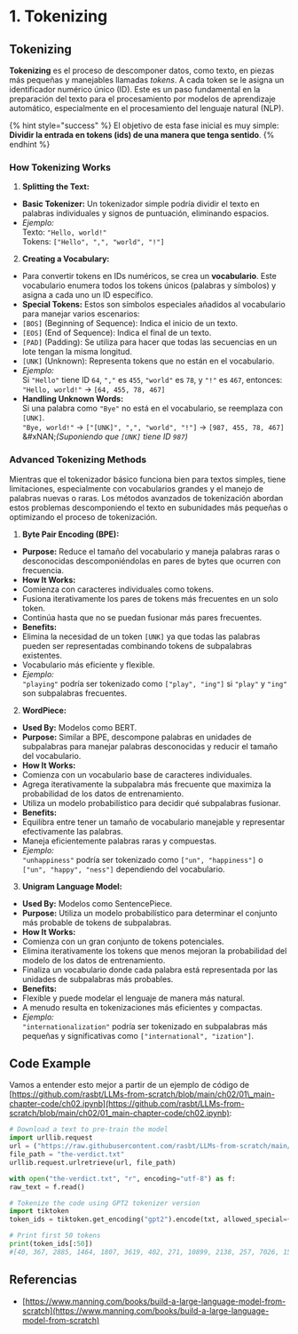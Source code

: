 # 1. Tokenizing

## Tokenizing

**Tokenizing** es el proceso de descomponer datos, como texto, en piezas más pequeñas y manejables llamadas _tokens_. A cada token se le asigna un identificador numérico único (ID). Este es un paso fundamental en la preparación del texto para el procesamiento por modelos de aprendizaje automático, especialmente en el procesamiento del lenguaje natural (NLP).

{% hint style="success" %}
El objetivo de esta fase inicial es muy simple: **Dividir la entrada en tokens (ids) de una manera que tenga sentido**.
{% endhint %}

### **How Tokenizing Works**

1. **Splitting the Text:**
* **Basic Tokenizer:** Un tokenizador simple podría dividir el texto en palabras individuales y signos de puntuación, eliminando espacios.
* _Ejemplo:_\
Texto: `"Hello, world!"`\
Tokens: `["Hello", ",", "world", "!"]`
2. **Creating a Vocabulary:**
* Para convertir tokens en IDs numéricos, se crea un **vocabulario**. Este vocabulario enumera todos los tokens únicos (palabras y símbolos) y asigna a cada uno un ID específico.
* **Special Tokens:** Estos son símbolos especiales añadidos al vocabulario para manejar varios escenarios:
* `[BOS]` (Beginning of Sequence): Indica el inicio de un texto.
* `[EOS]` (End of Sequence): Indica el final de un texto.
* `[PAD]` (Padding): Se utiliza para hacer que todas las secuencias en un lote tengan la misma longitud.
* `[UNK]` (Unknown): Representa tokens que no están en el vocabulario.
* _Ejemplo:_\
Si `"Hello"` tiene ID `64`, `","` es `455`, `"world"` es `78`, y `"!"` es `467`, entonces:\
`"Hello, world!"` → `[64, 455, 78, 467]`
* **Handling Unknown Words:**\
Si una palabra como `"Bye"` no está en el vocabulario, se reemplaza con `[UNK]`.\
`"Bye, world!"` → `["[UNK]", ",", "world", "!"]` → `[987, 455, 78, 467]`\
&#xNAN;_(Suponiendo que `[UNK]` tiene ID `987`)_

### **Advanced Tokenizing Methods**

Mientras que el tokenizador básico funciona bien para textos simples, tiene limitaciones, especialmente con vocabularios grandes y el manejo de palabras nuevas o raras. Los métodos avanzados de tokenización abordan estos problemas descomponiendo el texto en subunidades más pequeñas o optimizando el proceso de tokenización.

1. **Byte Pair Encoding (BPE):**
* **Purpose:** Reduce el tamaño del vocabulario y maneja palabras raras o desconocidas descomponiéndolas en pares de bytes que ocurren con frecuencia.
* **How It Works:**
* Comienza con caracteres individuales como tokens.
* Fusiona iterativamente los pares de tokens más frecuentes en un solo token.
* Continúa hasta que no se puedan fusionar más pares frecuentes.
* **Benefits:**
* Elimina la necesidad de un token `[UNK]` ya que todas las palabras pueden ser representadas combinando tokens de subpalabras existentes.
* Vocabulario más eficiente y flexible.
* _Ejemplo:_\
`"playing"` podría ser tokenizado como `["play", "ing"]` si `"play"` y `"ing"` son subpalabras frecuentes.
2. **WordPiece:**
* **Used By:** Modelos como BERT.
* **Purpose:** Similar a BPE, descompone palabras en unidades de subpalabras para manejar palabras desconocidas y reducir el tamaño del vocabulario.
* **How It Works:**
* Comienza con un vocabulario base de caracteres individuales.
* Agrega iterativamente la subpalabra más frecuente que maximiza la probabilidad de los datos de entrenamiento.
* Utiliza un modelo probabilístico para decidir qué subpalabras fusionar.
* **Benefits:**
* Equilibra entre tener un tamaño de vocabulario manejable y representar efectivamente las palabras.
* Maneja eficientemente palabras raras y compuestas.
* _Ejemplo:_\
`"unhappiness"` podría ser tokenizado como `["un", "happiness"]` o `["un", "happy", "ness"]` dependiendo del vocabulario.
3. **Unigram Language Model:**
* **Used By:** Modelos como SentencePiece.
* **Purpose:** Utiliza un modelo probabilístico para determinar el conjunto más probable de tokens de subpalabras.
* **How It Works:**
* Comienza con un gran conjunto de tokens potenciales.
* Elimina iterativamente los tokens que menos mejoran la probabilidad del modelo de los datos de entrenamiento.
* Finaliza un vocabulario donde cada palabra está representada por las unidades de subpalabras más probables.
* **Benefits:**
* Flexible y puede modelar el lenguaje de manera más natural.
* A menudo resulta en tokenizaciones más eficientes y compactas.
* _Ejemplo:_\
`"internationalization"` podría ser tokenizado en subpalabras más pequeñas y significativas como `["international", "ization"]`.

## Code Example

Vamos a entender esto mejor a partir de un ejemplo de código de [https://github.com/rasbt/LLMs-from-scratch/blob/main/ch02/01\_main-chapter-code/ch02.ipynb](https://github.com/rasbt/LLMs-from-scratch/blob/main/ch02/01_main-chapter-code/ch02.ipynb):
```python
# Download a text to pre-train the model
import urllib.request
url = ("https://raw.githubusercontent.com/rasbt/LLMs-from-scratch/main/ch02/01_main-chapter-code/the-verdict.txt")
file_path = "the-verdict.txt"
urllib.request.urlretrieve(url, file_path)

with open("the-verdict.txt", "r", encoding="utf-8") as f:
raw_text = f.read()

# Tokenize the code using GPT2 tokenizer version
import tiktoken
token_ids = tiktoken.get_encoding("gpt2").encode(txt, allowed_special={"[EOS]"}) # Allow the user of the tag "[EOS]"

# Print first 50 tokens
print(token_ids[:50])
#[40, 367, 2885, 1464, 1807, 3619, 402, 271, 10899, 2138, 257, 7026, 15632, 438, 2016, 257, 922, 5891, 1576, 438, 568, 340, 373, 645, 1049, 5975, 284, 502, 284, 3285, 326, 11, 287, 262, 6001, 286, 465, 13476, 11, 339, 550, 5710, 465, 12036, 11, 6405, 257, 5527, 27075, 11]
```
## Referencias

* [https://www.manning.com/books/build-a-large-language-model-from-scratch](https://www.manning.com/books/build-a-large-language-model-from-scratch)
